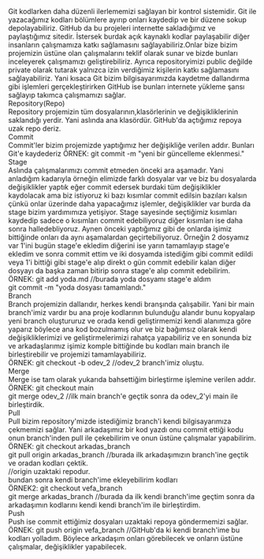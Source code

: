 Git kodlarken daha düzenli ilerlememizi sağlayan bir kontrol sistemidir. Git ile yazacağımız kodları bölümlere ayırıp onları kaydedip ve bir düzene sokup depolayabiliriz. GitHub da bu projeleri internette sakladığımız ve paylaştığımız sitedir. İstersek burdak açık kaynaklı kodlar paylaşabilir diğer insanların çalışmamıza katkı sağlamasını sağlayabiliriz.Onlar bize bizim projemizin üstüne olan çalışmalarını teklif olarak sunar ve bizde bunları inceleyerek çalışmamızı geliştirebiliriz. Ayrıca repositoryimizi public değilde private olarak tutarak yalnızca izin verdiğimiz kişilerin katkı sağlamasını sağlayabiliriz. Yani kısaca Git bizim bilgisayarımızda kaydetme dallandırma gibi işlemleri gerçekleştirirken GitHub ise bunları internete yükleme şansı sağlayıp takımca çalışmamızı sağlar.  
Repository(Repo)  
Repository projemizin tüm dosyalarının,klasörlerinin ve değişikliklerinin saklandığı yerdir. Yani aslında ana klasördür. GitHub'da açtığımız repoya uzak repo deriz.  
Commit  
Commit'ler bizim projemizde yaptığımız her değişikliğe verilen addır. Bunları Git'e kaydederiz
ÖRNEK: git commit -m "yeni bir güncelleme eklenmesi."
Stage  
Aslında çalışmalarımızı commit etmeden önceki ara aşamadır. Yani anladığım kadarıyla örneğin elimizde farklı dosyalar var ve biz bu dosyalarda değişiklikler yaptık
eğer commit edersek burdaki tüm değişiklikler kaydolacak ama biz istiyoruz ki bazı kısımlar commit edilsin bazıları kalsın çünkü onlar üzerinde daha yapacağımız işlemler, değişiklikler var burda da stage bizim yardımımıza yetişiyor. Stage sayesinde seçtiğimiz kısımları kaydedip sadece o kısımları commit edebiliyoruz diğer kısımları ise daha sonra halledebliyoruz. Aynen önceki yaptığımız gibi de onlarda işimiz bittiğinde onları da aynı aşamalardan geçirtebiliyoruz. Örneğin 2 dosyamız var 1'ini bugün stage'e ekledim diğerini ise yarın tamamlayıp stage'e ekledim ve sonra commit ettim ve iki dosyamda istediğim gibi commit edildi veya 1'i bittiği gibi stage'e alıp direkt o gün commit edebilir kalan diğer dosyayı da başka zaman bitirip sonra stage'e alıp commit edebilirim.  
ÖRNEK: git add yoda.md  //burada yoda dosyamı stage'e aldım  
       git commit -m "yoda dosyası tamamlandı."  
Branch  
Branch projemizin dallarıdır, herkes kendi branşında çalışabilir. Yani bir main branch'imiz vardır bu ana proje kodlarının bulunduğu alandır bunu kopyalaıp yeni branch oluştururuz ve orada kendi geliştirmemizi kendi alanımıza göre yaparız böylece ana kod bozulmamış olur ve biz bağımsız olarak kendi değişikliklerimizi ve geliştirmelerimizi rahatça yapabiliriz ve en sonunda biz ve arkadaşlarımız işimiz komple bittiğinde bu kodları main branch ile birleştirebilir ve projemizi tamamlayabiliriz.  
ÖRNEK: git checkout -b odev_2  //odev_2 branch'imiz oluştu.  
Merge  
Merge ise tam olarak yukarıda bahsettiğim birleştirme işlemine verilen addır.  
ÖRNEK: git checkout main       
       git merge odev_2  //ilk main branch'e geçtik sonra da odev_2'yi main ile birleştirdik.  
Pull  
Pull bizim repository'mizde istediğimiz branch'i kendi bilgisayarımıza çekmemizi sağlar. Yani arkadaşımız bir kod yazdı onu commit ettiği kodu onun branch'inden   pull ile çekebilirim ve onun üstüne çalışmalar yapabilirim.  
ÖRNEK: git checkout arkadas_branch  
       git pull origin arkadas_branch  //burada ilk arkadaşımızın branch'ine geçtik ve oradan kodları çektik.  
                                       //origin uzaktaki repodur.  
      bundan sonra kendi branch'ime ekleyebilirim kodları  
ÖRNEK2: git checkout vefa_branch  
        git merge arkadas_branch  //burada da ilk kendi branch'ime geçtim sonra da arkadaşımın kodlarını kendi kendi branch'im ile birleştirdim.    
Push  
Push ise commit ettiğimiz dosyaları uzaktaki repoya göndermemizi sağlar.  
ÖRNEK: git push origin vefa_branch  //GitHub'da ki kendi branch'ime bu kodları yolladım. Böylece arkadaşım onları görebilecek ve onların üstüne çalışmalar, değişiklikler yapabilecek.
      

